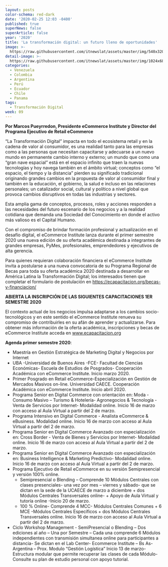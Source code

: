 ```yaml
---
layout: posts
color-schema: red-dark
date: '2020-02-25 12:03 -0400'
published: true
superNews: false
superArticle: false
year: '2020'
title: 'La transformación digital: un futuro lleno de oportunidades'
image: >-
  https://raw.githubusercontent.com/itnewslat/assets/master/img/540x320/Marcos-Pueyrredon-p.jpg
detail-image: >-
  https://raw.githubusercontent.com/itnewslat/assets/master/img/1024x680/Marcos-Pueyrredon-g.jpg
categories:
  - Venezuela
  - Colombia
  - Argentina
  - Perú
  - Ecuador
  - Chile
  - Panama
tags:
  - Transformación Digital
week: 09
---
```

**Por Marcos Pueyrredon, Presidente eCommerce Institute y Director del Programa Ejecutivo de Retail eCommerce**

“La Transformación Digital” impacta en todo el ecosistema retail y en la cadena de valor al consumidor, es una realidad  tanto para las empresas como a las personas que necesitan capacitarse y adecuarse a un nuevo mundo en permanente cambio interno y externo; un mundo que como una “gran nave espacial” está en el espacio infinito que traen la nuevas tecnologías y hoy navega también en el ámbito virtual; conceptos como “el espacio, el tiempo y la distancia” pierden su significado tradicional originando grandes cambios en la propuesta de valor al consumidor final y también en la educación, el gobierno, la salud e incluso en las relaciones personales; un catalizador social, cultural y político a nivel global que provoca cambios disruptivos en todas las industrias y sectores. 

Esta amplia gama de conceptos, procesos, roles y acciones responden a las necesidades del futuro escenario de los negocios y a la realidad cotidiana que demanda una Sociedad del Conocimiento en donde el activo más valioso es el Capital Humano.

Con el compromiso de brindar formación profesional y actualización en el desafío digital, el eCommerce Institute lanza durante el primer semestre 2020 una nueva edición de su oferta académica destinada a integrantes de grandes empresas, PyMes, profesionales, emprendedores y ejecutivos de alta gerencia. 

Para quienes requieran colaboración financiera el eCommerce Institute invita a postularse a una nueva convocatoria de su Programa Regional de Becas para toda su oferta académica 2020 destinada a desarrollar en América Latina la Transformación Digital;  los interesados tienen que completar el formulario de postulación en https://ecapacitacion.org/becas-y-financiacion/

**ABIERTA LA INSCRIPCIÓN DE LAS SIGUIENTES CAPACITACIONES 1ER SEMESTRE 2020**

El contexto actual de los negocios impulsa adaptarse a los cambios socio-tecnológicos y en este sentido el eCommerce Institute renueva su compromiso de contribuirles en su afán de aprender y actualizarse. Para obtener más información de la oferta académica, inscripciones y becas de eCommerce Institute acceda en www.ecapacitacion.org

**Agenda primer semestre 2020**:

- Maestría en Gestión Estratégica de Marketing Digital y Negocios por Internet
- UBA -Universidad de Buenos Aires -FCE- Facultad de Ciencias Económicas- Escuela de Estudios de Posgrados- Cooperación Académica con eCommerce Institute. Inicio marzo 2020.
- Primer Posgrado en Retail eCommerce-Especialización en Gestión de Mercados Masivos on-line. Universidad CAECE. Cooperación Académica con eCommerce Institute. Inicio abril 2020.
- Programa Senior en Digital Commerce con orientación en: Moda - Consumo Masivo – Turismo & Hotelería- Agronegocios & Tecnología -Venta de Servicios por Internet- Modalidad online. Inicio 16 de marzo con acceso al Aula Virtual a partir del  2 de marzo.   
- Programa Intensivo en Digital Commerce - Analista eCommerce & eBusiness. Modalidad online. Inicio 16 de marzo con acceso al Aula Virtual a partir del 2 de marzo.  
- Programa Senior en Digital Commerce Avanzado con especialización en:  Cross Border - Venta de Bienes y Servicios por Internet- Modalidad online. Inicio 16 de marzo con acceso al Aula Virtual a partir del 2 de marzo.
- Programa Senior en Digital Commerce Avanzado con especialización en:  Business Intelligence & Marketing Predictivo- Modalidad online. Inicio 16 de marzo con acceso al Aula Virtual a partir del 2 de marzo. 
- Programa Ejecutivo de Retail eCommerce en su versión Semipresencial y versión 100% online. 
  - Semipresencial o Blending – Comprende 10 Módulos Centrales con clases presenciales- una vez por mes – viernes y sábado- que se dictan en la sede de la UCAECE de marzo a diciembre + dos Módulos Centrales Transversales online- + Apoyo de Aula Virtual y tutoría online -Inicio 20 de marzo.
  - 100 % Online- Comprende 4 MCC- Módulos Centrales Comunes + 6 MCE -Módulos Centrales Específicos  + dos Módulos Centrales Transversales online. Inicio 16 de marzo con acceso al Aula Virtual a partir del 2 de marzo.
- Ciclo Workshop Management - SemiPresencial  o Blending – Dos ediciones al año – Una por Semestre – Cada una comprende 6 Módulos independientes  con transmisión simultanea online para participantes a distancia- Se dictan en el Lab Center- Ecommerce Institute – Bs As- Argentina – Prox. Modulo “Gestión Logística” Inicio 13 de marzo- Estructura modular que permite recuperar las clases de cada Módulo- Consulte su plan de estudio personal con apoyo tutorial.

